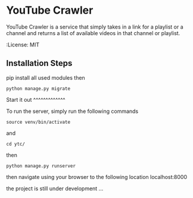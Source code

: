 YouTube Crawler
===========

YouTube Crawler is a service that simply takes in a link for a playlist or a channel and returns a list of available videos in that channel or playlist.


:License: MIT


Installation Steps
--------------------


   pip install  all used modules 
then

  ```python manage.py migrate```



Start it out
^^^^^^^^^^^^^

To run the server, simply run the following commands

```source venv/bin/activate```

and

```cd ytc/```

then

```python manage.py runserver```

then navigate using your browser to the following location localhost:8000

the project is still under development ...

